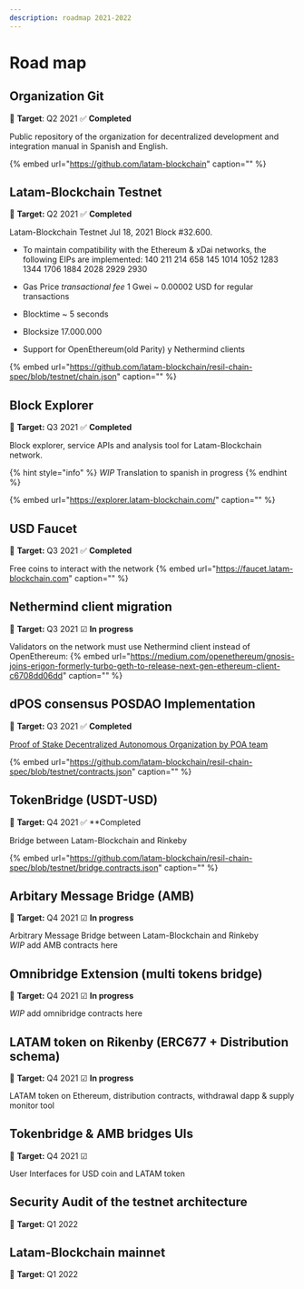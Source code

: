```yaml
---
description: roadmap 2021-2022
---
```


# Road map

## Organization Git

🎯 **Target**: Q2 2021 ✅ **Completed**

Public repository of the organization for decentralized development and integration manual in Spanish and English.

{% embed url="https://github.com/latam-blockchain" caption="" %}

## Latam-Blockchain Testnet

🎯 **Target:** Q2 2021 ✅ **Completed**

Latam-Blockchain Testnet Jul 18, 2021 Block \#32.600.

* To maintain compatibility with the Ethereum & xDai networks, the following EIPs are implemented: 140 211 214 658 145 1014 1052 1283 1344 1706 1884 2028 2929 2930

* Gas ​​Price _transactional fee_ 1 Gwei ~ 0.00002 USD for regular transactions

* Blocktime ~ 5 seconds 

* Blocksize 17.000.000 

* Support for OpenEthereum\(old Parity\) y Nethermind clients

{% embed url="https://github.com/latam-blockchain/resil-chain-spec/blob/testnet/chain.json" caption="" %}

## Block Explorer

🎯 **Target:** Q3 2021 ✅ **Completed**

Block explorer, service APIs and analysis tool for Latam-Blockchain network.

{% hint style="info" %}
_WIP_ Translation to spanish in progress
{% endhint %}

{% embed url="https://explorer.latam-blockchain.com/" caption="" %}

## USD Faucet

🎯 **Target:** Q3 2021 ✅ **Completed**

Free coins to interact with the network
{% embed url="https://faucet.latam-blockchain.com" caption="" %}

## **Nethermind client migration**

🎯 **Target:** Q3 2021 ☑ **In progress**

Validators on the network must use Nethermind client instead of OpenEthereum:
{% embed url="https://medium.com/openethereum/gnosis-joins-erigon-formerly-turbo-geth-to-release-next-gen-ethereum-client-c6708dd06dd" caption="" %}

## **dPOS consensus POSDAO Implementation**

🎯 **Target:** Q3 2021 ✅ **Completed**

[Proof of Stake Decentralized Autonomous Organization by POA team](https://papers.ssrn.com/sol3/papers.cfm?abstract_id=3368483)  

{% embed url="https://github.com/latam-blockchain/resil-chain-spec/blob/testnet/contracts.json" caption="" %}

## **TokenBridge \(USDT-USD\)**

🎯 **Target:** Q4 2021 ✅ **Completed

Bridge between Latam-Blockchain and Rinkeby 

{% embed url="https://github.com/latam-blockchain/resil-chain-spec/blob/testnet/bridge.contracts.json" caption="" %}

## **Arbitary Message Bridge \(AMB\)**

🎯 **Target:** Q4 2021 ☑ **In progress**

Arbitrary Message Bridge between Latam-Blockchain and Rinkeby     
_WIP_ add AMB contracts here

## **Omnibridge Extension \(multi tokens bridge\)**

🎯 **Target:** Q4 2021 ☑ **In progress**

_WIP_ add omnibridge contracts here

## **LATAM token on Rikenby \(ERC677 + Distribution schema\)**

🎯 **Target:** Q4 2021 ☑ **In progress**

LATAM token on Ethereum, distribution contracts, withdrawal dapp & supply monitor tool  

## **Tokenbridge & AMB bridges UIs**

🎯 **Target:** Q4 2021 ☑                   

User Interfaces for USD coin and LATAM token 

## **Security Audit of the testnet architecture**

🎯 **Target:** Q1 2022

## **Latam-Blockchain mainnet**

🎯 **Target:** Q1 2022

